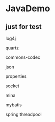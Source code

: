 JavaDemo
========
just for test
----------------------


log4j


quartz


commons-codec


json


properties


socket


mina


mybatis


spring threadpool
